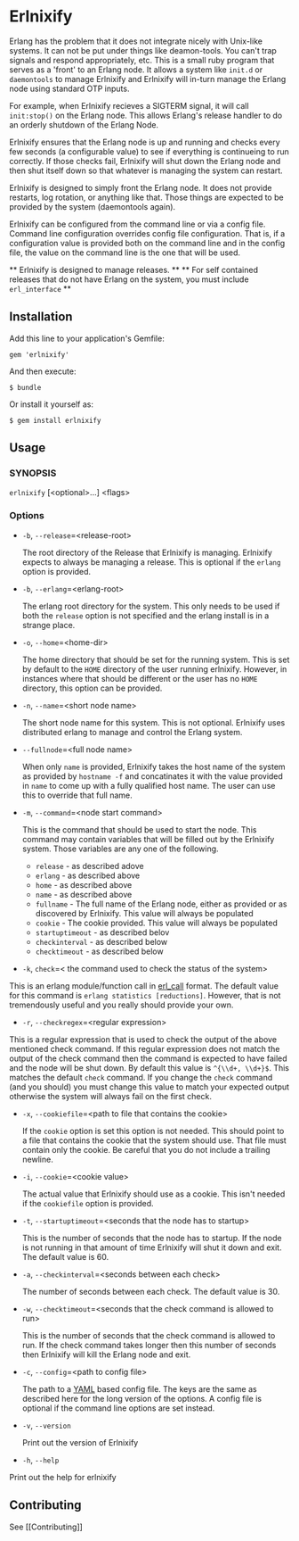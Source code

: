 Erlnixify
=========

Erlang has the problem that it does not integrate nicely with
Unix-like systems. It can not be put under things like
deamon-tools. You can't trap signals and respond appropriately,
etc. This is a small ruby program that serves as a 'front' to an
Erlang node. It allows a system like `init.d` or `daemontools` to
manage Erlnixify and Erlnixify will in-turn manage the Erlang node
using standard OTP inputs.

For example, when Erlnixify recieves a SIGTERM signal, it will call
`init:stop()` on the Erlang node. This allows Erlang's release handler
to do an orderly shutdown of the Erlang Node.

Erlnixify ensures that the Erlang node is up and running and checks
every few seconds (a configurable value) to see if everything is
continueing to run correctly. If those checks fail, Erlnixify will
shut down the Erlang node and then shut itself down so that whatever
is managing the system can restart.

Erlnixify is designed to simply front the Erlang node. It does not
provide restarts, log rotation, or anything like that. Those things
are expected to be provided by the system (daemontools again).

Erlnixify can be configured from the command line or via a config
file. Command line configuration overrides config file
configuration. That is, if a configuration value is provided both on
the command line and in the config file, the value on the command line
is the one that will be used.

** Erlnixify is designed to manage releases. **
** For self contained releases that do not have Erlang on the system,
   you must include `erl_interface` **


## Installation

Add this line to your application's Gemfile:

    gem 'erlnixify'

And then execute:

    $ bundle

Or install it yourself as:

    $ gem install erlnixify

## Usage

### SYNOPSIS

`erlnixify` [&lt;optional&gt;...] &lt;flags&gt;


### Options

* `-b`, `--release`=&lt;release-root&gt;

   The root directory of the Release that Erlnixify is
   managing. Erlnixify expects to always be managing a release. This
   is optional if the `erlang` option is provided.

* `-b`, `--erlang`=&lt;erlang-root&gt;

   The erlang root directory for the system. This only needs to be
   used if both the `release` option is not specified and the erlang
   install is in a strange place.

* `-o`, `--home`=&lt;home-dir&gt;

   The home directory that should be set for the running system. This
   is set by default to the `HOME` directory of the user running
   erlnixify. However, in instances where that should be different or
   the user has no `HOME` directory, this option can be provided.

* `-n`, `--name`=&lt;short node name&gt;

   The short node name for this system. This is not
   optional. Erlnixify uses distributed erlang to manage and control
   the Erlang system.

* `--fullnode`=&lt;full node name&gt;

  When only `name` is provided, Erlnixify takes the host name of the
  system as provided by `hostname -f` and concatinates it with the
  value provided in `name` to come up with a fully qualified host
  name. The user can use this to override that full name.

* `-m`, `--command`=&lt;node start command&gt;

  This is the command that should be used to start the node. This command may contain variables that will be filled out by the Erlnixify system. Those variables are any one of the following.

  * `release` - as described adove
  * `erlang` - as described above
  * `home` - as described above
  * `name` - as described above
  * `fullname` - The full name of the Erlang node, either as provided
    or as discovered by Erlnixify. This value will always be populated
  * `cookie` - The cookie provided. This value will always be populated
  * `startuptimeout` - as described belov
  * `checkinterval` - as described below
  * `checktimeout` - as described below

* `-k`, `check`=&lt; the command used to check the status of the system&gt;

 This is an erlang module/function call in
 [erl_call](http://www.erlang.org/doc/man/erl_call.html) format. The
 default value for this command is `erlang statistics
 [reductions]`. However, that is not tremendously useful and you
 really should provide your own.

 * `-r`, `--checkregex`=&lt;regular expression&gt;

  This is a regular expression that is used to check the output of the
  above mentioned check command. If this regular expression does not
  match the output of the check command then the command is expected
  to have failed and the node will be shut down. By default this value
  is `^{\\d+, \\d+}$`. This matches the default `check` command. If
  you change the `check` command (and you should) you must change this
  value to match your expected output otherwise the system will always
  fail on the first check.

* `-x`, `--cookiefile`=&lt;path to file that contains the cookie&gt;

  If the `cookie` option is set this option is not needed. This should
  point to a file that contains the cookie that the system should
  use. That file must contain only the cookie. Be careful that you do
  not include a trailing newline.

* `-i`, `--cookie`=&lt;cookie value&gt;

  The actual value that Erlnixify should use as a cookie. This isn't
  needed if the `cookiefile` option is provided.

* `-t`, `--startuptimeout`=&lt;seconds that the node has to startup&gt;

  This is the number of seconds that the node has to startup. If the
  node is not running in that amount of time Erlnixify will shut it
  down and exit. The default value is 60.

* `-a`, `--checkinterval`=&lt;seconds between each check&gt;

  The number of seconds between each check. The default value is 30.


* `-w`, `--checktimeout`=&lt;seconds that the check command is allowed to run&gt;

  This is the number of seconds that the check command is allowed to
  run. If the check command takes longer then this number of seconds
  then Erlnixify will kill the Erlang node and exit.

* `-c`, `--config`=&lt;path to config file&gt;

  The path to a [YAML](http://yaml.org) based config file. The keys
  are the same as described here for the long version of the
  options. A config file is optional if the command line options are
  set instead.

* `-v`, `--version`

  Print out the version of Erlnixify

* `-h`, `--help`

 Print out the help for erlnixify

## Contributing

See [[Contributing]]
